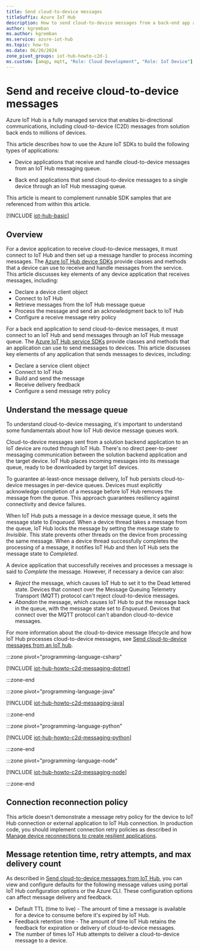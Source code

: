 ```yaml
---
title: Send cloud-to-device messages
titleSuffix: Azure IoT Hub
description: How to send cloud-to-device messages from a back-end app and receive them on a device app using the Azure IoT SDKs for C#, Python, Java, Node.js, and C.
author: kgremban
ms.author: kgremban
ms.service: azure-iot-hub
ms.topic: how-to
ms.date: 06/20/2024
zone_pivot_groups: iot-hub-howto-c2d-1
ms.custom: [amqp, mqtt, "Role: Cloud Development", "Role: IoT Device"]
---
```


# Send and receive cloud-to-device messages

Azure IoT Hub is a fully managed service that enables bi-directional communications, including cloud-to-device (C2D) messages from solution back ends to millions of devices.

This article describes how to use the Azure IoT SDKs to build the following types of applications:

* Device applications that receive and handle cloud-to-device messages from an IoT Hub messaging queue.

* Back end applications that send cloud-to-device messages to a single device through an IoT Hub messaging queue.

This article is meant to complement runnable SDK samples that are referenced from within this article.

[!INCLUDE [iot-hub-basic](../../includes/iot-hub-basic-whole.md)]

## Overview

For a device application to receive cloud-to-device messages, it must connect to IoT Hub and then set up a message handler to process incoming messages. The [Azure IoT Hub device SDKs](./iot-hub-devguide-sdks.md#azure-iot-hub-device-sdks) provide classes and methods that a device can use to receive and handle messages from the service. This article discusses key elements of any device application that receives messages, including:

* Declare a device client object
* Connect to IoT Hub
* Retrieve messages from the IoT Hub message queue
* Process the message and send an acknowledgment back to IoT Hub
* Configure a receive message retry policy

For a back end application to send cloud-to-device messages, it must connect to an IoT Hub and send messages through an IoT Hub message queue. The [Azure IoT Hub service SDKs](./iot-hub-devguide-sdks.md#azure-iot-hub-service-sdks) provide classes and methods that an application can use to send messages to devices. This article discusses key elements of any application that sends messages to devices, including:

* Declare a service client object
* Connect to IoT Hub
* Build and send the message
* Receive delivery feedback
* Configure a send message retry policy

## Understand the message queue

To understand cloud-to-device messaging, it's important to understand some fundamentals about how IoT Hub device message queues work.

Cloud-to-device messages sent from a solution backend application to an IoT device are routed through IoT Hub. There's no direct peer-to-peer messaging communication between the solution backend application and the target device. IoT Hub places incoming messages into its message queue, ready to be downloaded by target IoT devices.

To guarantee at-least-once message delivery, IoT hub persists cloud-to-device messages in per-device queues. Devices must explicitly acknowledge completion of a message before IoT Hub removes the message from the queue. This approach guarantees resiliency against connectivity and device failures.

When IoT Hub puts a message in a device message queue, it sets the message state to *Enqueued*. When a device thread takes a message from the queue, IoT Hub locks the message by setting the message state to *Invisible*. This state prevents other threads on the device from processing the same message. When a device thread successfully completes the processing of a message, it notifies IoT Hub and then IoT Hub sets the message state to *Completed*.

A device application that successfully receives and processes a message is said to *Complete* the message. However, if necessary a device can also:

* *Reject* the message, which causes IoT Hub to set it to the Dead lettered state. Devices that connect over the Message Queuing Telemetry Transport (MQTT) protocol can't reject cloud-to-device messages.
* *Abandon* the message, which causes IoT Hub to put the message back in the queue, with the message state set to *Enqueued*. Devices that connect over the MQTT protocol can't abandon cloud-to-device messages.

For more information about the cloud-to-device message lifecycle and how IoT Hub processes cloud-to-device messages, see [Send cloud-to-device messages from an IoT hub](iot-hub-devguide-messages-c2d.md).

:::zone pivot="programming-language-csharp"

[!INCLUDE [iot-hub-howto-c2d-messaging-dotnet](../../includes/iot-hub-howto-cloud-to-device-messaging-dotnet.md)]

:::zone-end

:::zone pivot="programming-language-java"

[!INCLUDE [iot-hub-howto-c2d-messaging-java](../../includes/iot-hub-howto-cloud-to-device-messaging-java.md)]

:::zone-end

:::zone pivot="programming-language-python"

[!INCLUDE [iot-hub-howto-c2d-messaging-python](../../includes/iot-hub-howto-cloud-to-device-messaging-python.md)]

:::zone-end

:::zone pivot="programming-language-node"

[!INCLUDE [iot-hub-howto-c2d-messaging-node](../../includes/iot-hub-howto-cloud-to-device-messaging-node.md)]

:::zone-end

## Connection reconnection policy

This article doesn't demonstrate a message retry policy for the device to IoT Hub connection or external application to IoT Hub connection. In production code, you should implement connection retry policies as described in [Manage device reconnections to create resilient applications](/azure/iot/concepts-manage-device-reconnections).

## Message retention time, retry attempts, and max delivery count

As described in [Send cloud-to-device messages from IoT Hub](/azure/iot-hub/iot-hub-devguide-messages-c2d#cloud-to-device-configuration-options), you can view and configure defaults for the following message values using portal IoT Hub configuration options or the Azure CLI. These configuration options can affect message delivery and feedback.

* Default TTL (time to live) - The amount of time a message is available for a device to consume before it's expired by IoT Hub.
* Feedback retention time - The amount of time IoT Hub retains the feedback for expiration or delivery of cloud-to-device messages.
* The number of times IoT Hub attempts to deliver a cloud-to-device message to a device.
